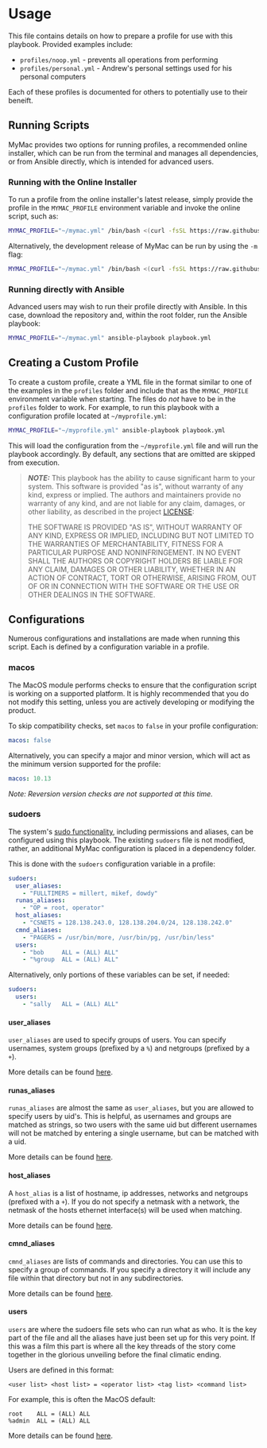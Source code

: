 # Usage

This file contains details on how to prepare a profile for use with this playbook.  Provided examples include:

* `profiles/noop.yml` - prevents all operations from performing
* `profiles/personal.yml` - Andrew's personal settings used for his personal computers

Each of these profiles is documented for others to potentially use to their beneift.

## Running Scripts

MyMac provides two options for running profiles, a recommended online installer, which can be run from the terminal
and manages all dependencies, or from Ansible directly, which is intended for advanced users.

### Running with the Online Installer

To run a profile from the online installer's latest release, simply provide the profile in the `MYMAC_PROFILE`
environment variable and invoke the online script, such as:

```bash
MYMAC_PROFILE="~/mymac.yml" /bin/bash <(curl -fsSL https://raw.githubusercontent.com/andrewvaughan/mymac/master/install)
```

Alternatively, the development release of MyMac can be run by using the `-m` flag:

```bash
MYMAC_PROFILE="~/mymac.yml" /bin/bash <(curl -fsSL https://raw.githubusercontent.com/andrewvaughan/mymac/master/install) -m
```

### Running directly with Ansible

Advanced users may wish to run their profile directly with Ansible.  In this case, download the repository and, within
the root folder, run the Ansible playbook:

```bash
MYMAC_PROFILE="~/mymac.yml" ansible-playbook playbook.yml
```

## Creating a Custom Profile

To create a custom profile, create a YML file in the format similar to one of the examples in the `profiles` folder
and include that as the `MYMAC_PROFILE` environment variable when starting.  The files do _not_ have to be in the
`profiles` folder to work.  For example, to run this playbook with a configuration profile located at
`~/myprofile.yml`:

```bash
MYMAC_PROFILE="~/myprofile.yml" ansible-playbook playbook.yml
```

This will load the configuration from the `~/myprofile.yml` file and will run the playbook accordingly.  By default,
any sections that are omitted are skipped from execution.

> ***NOTE:*** This playbook has the ability to cause significant harm to your system.  This software is provided "as
> is", without warranty of any kind, express or implied.  The authors and maintainers provide no warranty of any kind,
> and are not liable for any claim, damages, or other liability, as described in the project [LICENSE](LICENSE):
>
> THE SOFTWARE IS PROVIDED "AS IS", WITHOUT WARRANTY OF ANY KIND, EXPRESS OR IMPLIED, INCLUDING BUT NOT LIMITED TO THE
> WARRANTIES OF MERCHANTABILITY, FITNESS FOR A PARTICULAR PURPOSE AND NONINFRINGEMENT. IN NO EVENT SHALL THE AUTHORS OR
> COPYRIGHT HOLDERS BE LIABLE FOR ANY CLAIM, DAMAGES OR OTHER LIABILITY, WHETHER IN AN ACTION OF CONTRACT, TORT OR
> OTHERWISE, ARISING FROM, OUT OF OR IN CONNECTION WITH THE SOFTWARE OR THE USE OR OTHER DEALINGS IN THE SOFTWARE.

## Configurations

Numerous configurations and installations are made when running this script.  Each is defined by a configuration
variable in a profile.

### macos

The MacOS module performs checks to ensure that the configuration script is working on a supported platform.  It is
highly recommended that you do not modify this setting, unless you are actively developing or modifying the product.

To skip compatibility checks, set `macos` to `false` in your profile configuration:

```yml
macos: false
```

Alternatively, you can specify a major and minor version, which will act as the minimum version supported for the
profile:

```yml
macos: 10.13
```

_Note: Reversion version checks are not supported at this time._

### sudoers

The system's [sudo functionality][apple-sudo], including permissions and aliases, can be configured using this
playbook.  The existing `sudoers` file is not modified, rather, an additional MyMac configuration is placed in a
dependency folder.

This is done with the `sudoers` configuration variable in a profile:

```yml
sudoers:
  user_aliases:
    - "FULLTIMERS = millert, mikef, dowdy"
  runas_aliases:
    - "OP = root, operator"
  host_aliases:
    - "CSNETS = 128.138.243.0, 128.138.204.0/24, 128.138.242.0"
  cmnd_aliases:
    - "PAGERS = /usr/bin/more, /usr/bin/pg, /usr/bin/less"
  users:
    - "bob     ALL = (ALL) ALL"
    - "%group  ALL = (ALL) ALL"
```

Alternatively, only portions of these variables can be set, if needed:

```yml
sudoers:
  users:
    - "sally   ALL = (ALL) ALL"
```

#### user_aliases

`user_aliases` are used to specify groups of users. You can specify usernames, system groups (prefixed by a `%`) and
netgroups (prefixed by a `+`).

More details can be found [here](https://help.ubuntu.com/community/Sudoers#User_Aliases).

#### runas_aliases

`runas_aliases` are almost the same as `user_aliases`, but you are allowed to specify users by uid's. This is helpful,
as usernames and groups are matched as strings, so two users with the same uid but different usernames will not be
matched by entering a single username, but can be matched with a uid.

More details can be found [here](https://help.ubuntu.com/community/Sudoers#Runas_Aliases).

#### host_aliases

A `host_alias` is a list of hostname, ip addresses, networks and netgroups (prefixed with a `+`). If you do not
specify a netmask with a network, the netmask of the hosts ethernet interface(s) will be used when matching.

More details can be found [here](https://help.ubuntu.com/community/Sudoers#Host_Aliases).

#### cmnd_aliases

`cmnd_aliases` are lists of commands and directories. You can use this to specify a group of commands. If you
specify a directory it will include any file within that directory but not in any subdirectories.

More details can be found [here](https://help.ubuntu.com/community/Sudoers#Command_Aliases).

#### users

`users` are where the sudoers file sets who can run what as who. It is the key part of the file and all the aliases
have just been set up for this very point. If this was a film this part is where all the key threads of the story come
together in the glorious unveiling before the final climatic ending.

Users are defined in this format:

```
<user list> <host list> = <operator list> <tag list> <command list>
```

For example, this is often the MacOS default:

```
root    ALL = (ALL) ALL
%admin  ALL = (ALL) ALL
```

More details can be found [here](https://help.ubuntu.com/community/Sudoers#User_Specifications).




[apple-sudo]:   https://developer.apple.com/legacy/library/documentation/Darwin/Reference/ManPages/man8/sudo.8.html
